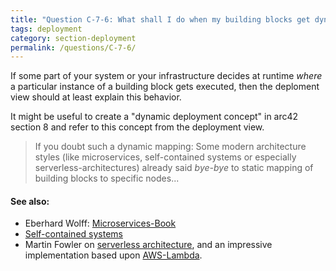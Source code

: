```yaml
---
title: "Question C-7-6: What shall I do when my building blocks get dynamically assigned an execution environment (node) - so I cannot statically assign them to infrastructure nodes?"
tags: deployment
category: section-deployment
permalink: /questions/C-7-6/
---
```


If some part of your system or your infrastructure decides at runtime _where_ a particular instance of a building block gets executed, then the deploment view should at least explain this behavior.

It might be useful to create a "dynamic deployment concept" in arc42 section 8 and refer to this concept from the deployment view.

>If you doubt such a dynamic mapping: Some modern architecture styles (like microservices, self-contained systems or especially serverless-architectures) already said _bye-bye_ to static mapping of building blocks to specific nodes...


#### See also:

* Eberhard Wolff: [Microservices-Book](http://microservices-book.com/)
* [Self-contained systems](http://scs-architecture.org/)
* Martin Fowler on [serverless architecture](http://martinfowler.com/articles/serverless.html), and an impressive implementation based upon [AWS-Lambda](https://serverless.com/).
